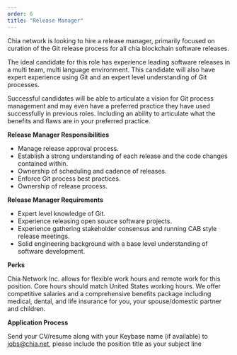 ```yaml
---
order: 6
title: "Release Manager"
---
```


Chia network is looking to hire a release manager, primarily focused on curation of the Git release process for all chia blockchain software releases.

The ideal candidate for this role has experience leading software releases in a multi team, multi language environment. This candidate will also have expert experience using Git and an expert level understanding of Git processes.

Successful candidates will be able to articulate a vision for Git process management and may even have a preferred practice they have used successfully in previous roles. Including an ability to articulate what the benefits and flaws are in your preferred practice.

**Release Manager Responsibilities**

* Manage release approval process.
* Establish a strong understanding of each release and the code changes contained within.
* Ownership of scheduling and cadence of releases.
* Enforce Git process best practices.
* Ownership of release process.

**Release Manager Requirements**

* Expert level knowledge of Git.
* Experience releasing open source software projects.
* Experience gathering stakeholder consensus and running CAB style release meetings.
* Solid engineering background with a base level understanding of software development.

**Perks**

Chia Network Inc. allows for flexible work hours and remote work for this position. Core hours should match United States working hours. We offer competitive salaries and a comprehensive benefits package including medical, dental, and life insurance for you, your spouse/domestic partner and children.

**Application Process**

Send your CV/resume along with your Keybase name (if available) to jobs@chia.net, please include the position title as your subject line 
